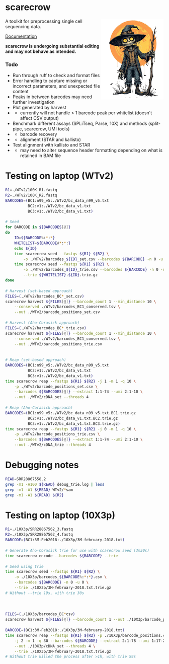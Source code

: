 # scarecrow

<img style="float:right;width:200px;" src="./img/scarecrow.png" alt="scarecrow"/>

A toolkit for preprocessing single cell sequencing data.

[Documentation](docs/root.md)

**scarecrow is undergoing substantial editing and may not behave as intended.**

### Todo

* Run through ruff to check and format files
* Error handling to capture missing or incorrect parameters, and unexpected file content
* Peaks in between barcodes may need further investigation
* Plot generated by harvest 
*   - currently will not handle > 1 barcode peak per whitelist (doesn't affect CSV output)
* Benchmark different assays (SPLiTseq, Parse, 10X) and methods (split-pipe, scarecrow, UMI tools)
*   - barcode recovery
*   - alignment (STAR and kallisto)
* Test alignment with kallisto and STAR
*    - may need to alter sequence header formatting depending on what is retained in BAM file

# Testing on laptop (WTv2)
```bash
R1=./WTv2/100K_R1.fastq
R2=./WTv2/100K_R2.fastq
BARCODES=(BC1:n99_v5:./WTv2/bc_data_n99_v5.txt
          BC2:v1:./WTv2/bc_data_v1.txt
          BC3:v1:./WTv2/bc_data_v1.txt)

# Seed
for BARCODE in ${BARCODES[@]}
do
    ID=${BARCODE%:*:*}
    WHITELIST=${BARCODE#*:*:}
    echo ${ID}
    time scarecrow seed --fastqs ${R1} ${R2} \
        -o ./WTv2/barcodes_${ID}_set.csv --barcodes ${BARCODE} -n 0 -u 0
    time scarecrow seed --fastqs ${R1} ${R2} \
        -o ./WTv2/barcodes_${ID}_trie.csv --barcodes ${BARCODE} -n 0 -u 0 \
        --trie ${WHITELIST}.${ID}.trie.gz
done

# Harvest (set-based approach)
FILES=(./WTv2/barcodes_BC*_set.csv)
scarecrow harvest ${FILES[@]} --barcode_count 1 --min_distance 10 \
    --conserved ./WTv2/barcodes_BC1_conserved.tsv \
    --out ./WTv2/barcode_positions_set.csv

# Harvest (Aho-Corasick approach)
FILES=(./WTv2/barcodes_BC*_trie.csv)
scarecrow harvest ${FILES[@]} --barcode_count 1 --min_distance 10 \
    --conserved ./WTv2/barcodes_BC1_conserved.tsv \
    --out ./WTv2/barcode_positions_trie.csv


# Reap (set-based approach)
BARCODES=(BC1:n99_v5:./WTv2/bc_data_n99_v5.txt
          BC2:v1:./WTv2/bc_data_v1.txt
          BC3:v1:./WTv2/bc_data_v1.txt)
time scarecrow reap --fastqs ${R1} ${R2} -j 1 -m 1 -q 10 \
    -p ./WTv2/barcode_positions_set.csv \
    --barcodes ${BARCODES[@]} --extract 1:1-74 --umi 2:1-10 \
    --out ./WTv2/cDNA_set --threads 4

# Reap (Aho-Corasick approach)
BARCODES=(BC1:n99_v5:./WTv2/bc_data_n99_v5.txt.BC1.trie.gz
          BC2:v1:./WTv2/bc_data_v1.txt.BC2.trie.gz
          BC3:v1:./WTv2/bc_data_v1.txt.BC3.trie.gz)
time scarecrow reap --fastqs ${R1} ${R2} -j 0 -m 1 -q 10 \
    -p ./WTv2/barcode_positions_trie.csv \
    --barcodes ${BARCODES[@]} --extract 1:1-74 --umi 2:1-10 \
    --out ./WTv2/cDNA_trie --threads 4

```



# Debugging notes
```bash
READ=SRR28867558.2
grep -m1 -A100 ${READ} debug_trie.log | less
grep -m1 -A1 ${READ} WTv2/*sam
grep -m1 -A1 ${READ} ${R2}
```



# Testing on laptop (10X3p)
```bash
R1=./10X3p/SRR28867562_3.fastq
R2=./10X3p/SRR28867562_4.fastq
BARCODE=(BC1:3M-Feb2018:./10X3p/3M-february-2018.txt)

# Generate Aho-Corasick trie for use with scarecrow seed (3m30s)
time scarecrow encode --barcodes ${BARCODE} --trie

# Seed using trie
time scarecrow seed --fastqs ${R1} ${R2} \
    -o ./10X3p/barcodes_${BARCODE%:*:*}.csv \
    --barcodes ${BARCODE} -n 0 -u 0 \
    --trie ./10X3p/3M-february-2018.txt.trie.gz
# Without --trie 19s, with trie 30s



FILES=(./10X3p/barcodes_BC*csv)
scarecrow harvest ${FILES[@]} --barcode_count 1 --out ./10X3p/barcode_positions.csv

BARCODE=(BC1:3M-Feb2018:./10X3p/3M-february-2018.txt)
time scarecrow reap --fastqs ${R1} ${R2} -p ./10X3p/barcode_positions.csv \
    -j 2 -m 1 -q 30 --barcodes ${BARCODE} --extract 2:1-78 --umi 1:17-28 \
    --out ./10X3p/cDNA_set --threads 4 \
    --trie ./10X3p/3M-february-2018.txt.trie.gz 
# Without trie killed the process after >1h, with trie 59s

```
